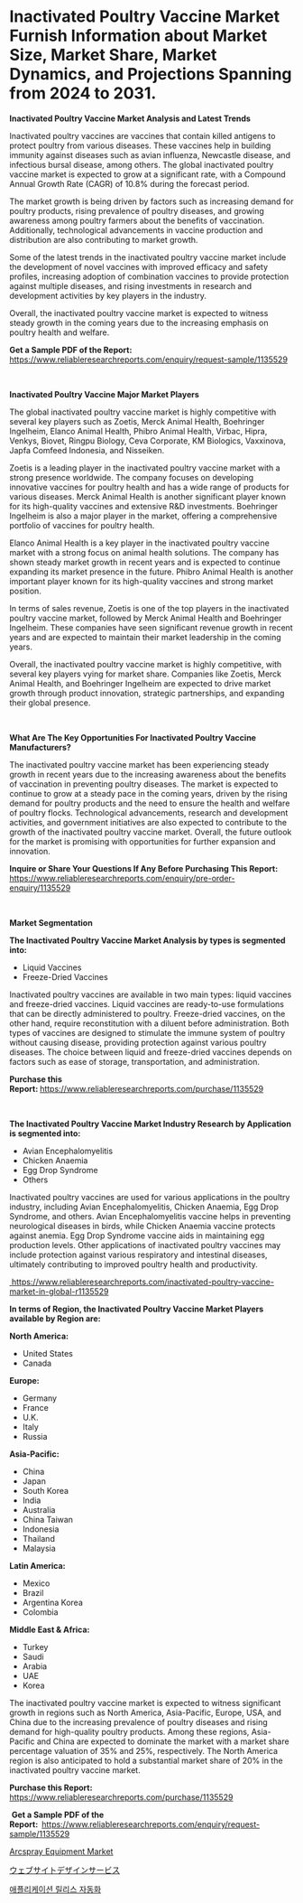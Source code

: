 <p><h1>Inactivated Poultry Vaccine Market Furnish Information about Market Size, Market Share, Market Dynamics, and Projections Spanning from 2024 to 2031.</h1></p><p><strong>Inactivated Poultry Vaccine Market Analysis and Latest Trends</strong></p>
<p><p>Inactivated poultry vaccines are vaccines that contain killed antigens to protect poultry from various diseases. These vaccines help in building immunity against diseases such as avian influenza, Newcastle disease, and infectious bursal disease, among others. The global inactivated poultry vaccine market is expected to grow at a significant rate, with a Compound Annual Growth Rate (CAGR) of 10.8% during the forecast period.</p><p>The market growth is being driven by factors such as increasing demand for poultry products, rising prevalence of poultry diseases, and growing awareness among poultry farmers about the benefits of vaccination. Additionally, technological advancements in vaccine production and distribution are also contributing to market growth.</p><p>Some of the latest trends in the inactivated poultry vaccine market include the development of novel vaccines with improved efficacy and safety profiles, increasing adoption of combination vaccines to provide protection against multiple diseases, and rising investments in research and development activities by key players in the industry.</p><p>Overall, the inactivated poultry vaccine market is expected to witness steady growth in the coming years due to the increasing emphasis on poultry health and welfare.</p></p>
<p><strong>Get a Sample PDF of the Report:&nbsp;</strong> <a href="https://www.reliableresearchreports.com/enquiry/request-sample/1135529">https://www.reliableresearchreports.com/enquiry/request-sample/1135529</a></p>
<p>&nbsp;</p>
<p><strong>Inactivated Poultry Vaccine Major Market Players</strong></p>
<p><p>The global inactivated poultry vaccine market is highly competitive with several key players such as Zoetis, Merck Animal Health, Boehringer Ingelheim, Elanco Animal Health, Phibro Animal Health, Virbac, Hipra, Venkys, Biovet, Ringpu Biology, Ceva Corporate, KM Biologics, Vaxxinova, Japfa Comfeed Indonesia, and Nisseiken.</p><p>Zoetis is a leading player in the inactivated poultry vaccine market with a strong presence worldwide. The company focuses on developing innovative vaccines for poultry health and has a wide range of products for various diseases. Merck Animal Health is another significant player known for its high-quality vaccines and extensive R&D investments. Boehringer Ingelheim is also a major player in the market, offering a comprehensive portfolio of vaccines for poultry health.</p><p>Elanco Animal Health is a key player in the inactivated poultry vaccine market with a strong focus on animal health solutions. The company has shown steady market growth in recent years and is expected to continue expanding its market presence in the future. Phibro Animal Health is another important player known for its high-quality vaccines and strong market position.</p><p>In terms of sales revenue, Zoetis is one of the top players in the inactivated poultry vaccine market, followed by Merck Animal Health and Boehringer Ingelheim. These companies have seen significant revenue growth in recent years and are expected to maintain their market leadership in the coming years.</p><p>Overall, the inactivated poultry vaccine market is highly competitive, with several key players vying for market share. Companies like Zoetis, Merck Animal Health, and Boehringer Ingelheim are expected to drive market growth through product innovation, strategic partnerships, and expanding their global presence.</p></p>
<p>&nbsp;</p>
<p><strong>What Are The Key Opportunities For Inactivated Poultry Vaccine Manufacturers?</strong></p>
<p><p>The inactivated poultry vaccine market has been experiencing steady growth in recent years due to the increasing awareness about the benefits of vaccination in preventing poultry diseases. The market is expected to continue to grow at a steady pace in the coming years, driven by the rising demand for poultry products and the need to ensure the health and welfare of poultry flocks. Technological advancements, research and development activities, and government initiatives are also expected to contribute to the growth of the inactivated poultry vaccine market. Overall, the future outlook for the market is promising with opportunities for further expansion and innovation.</p></p>
<p><strong>Inquire or Share Your Questions If Any Before Purchasing This Report:</strong> <a href="https://www.reliableresearchreports.com/enquiry/pre-order-enquiry/1135529">https://www.reliableresearchreports.com/enquiry/pre-order-enquiry/1135529</a></p>
<p>&nbsp;</p>
<p><strong>Market Segmentation</strong></p>
<p><strong>The Inactivated Poultry Vaccine Market Analysis by types is segmented into:</strong></p>
<p><ul><li>Liquid Vaccines</li><li>Freeze-Dried Vaccines</li></ul></p>
<p><p>Inactivated poultry vaccines are available in two main types: liquid vaccines and freeze-dried vaccines. Liquid vaccines are ready-to-use formulations that can be directly administered to poultry. Freeze-dried vaccines, on the other hand, require reconstitution with a diluent before administration. Both types of vaccines are designed to stimulate the immune system of poultry without causing disease, providing protection against various poultry diseases. The choice between liquid and freeze-dried vaccines depends on factors such as ease of storage, transportation, and administration.</p></p>
<p><strong>Purchase this Report:&nbsp;</strong><a href="https://www.reliableresearchreports.com/purchase/1135529">https://www.reliableresearchreports.com/purchase/1135529</a></p>
<p>&nbsp;</p>
<p><strong>The Inactivated Poultry Vaccine Market Industry Research by Application is segmented into:</strong></p>
<p><ul><li>Avian Encephalomyelitis</li><li>Chicken Anaemia</li><li>Egg Drop Syndrome</li><li>Others</li></ul></p>
<p><p>Inactivated poultry vaccines are used for various applications in the poultry industry, including Avian Encephalomyelitis, Chicken Anaemia, Egg Drop Syndrome, and others. Avian Encephalomyelitis vaccine helps in preventing neurological diseases in birds, while Chicken Anaemia vaccine protects against anemia. Egg Drop Syndrome vaccine aids in maintaining egg production levels. Other applications of inactivated poultry vaccines may include protection against various respiratory and intestinal diseases, ultimately contributing to improved poultry health and productivity.</p></p>
<p><a href="https://www.reliableresearchreports.com/inactivated-poultry-vaccine-market-in-global-r1135529">&nbsp;https://www.reliableresearchreports.com/inactivated-poultry-vaccine-market-in-global-r1135529</a></p>
<p><strong>In terms of Region, the Inactivated Poultry Vaccine Market Players available by Region are:</strong></p>
<p>
    <p> <strong> North America: </strong>
        <ul>
            <li>United States</li>
            <li>Canada</li>
        </ul>
        </p> 
    <p> <strong> Europe: </strong>
        <ul>
            <li>Germany</li>
            <li>France</li>
            <li>U.K.</li>
            <li>Italy</li>
            <li>Russia</li>
        </ul>
        </p> 
    <p> <strong> Asia-Pacific: </strong>
        <ul>
            <li>China</li>
            <li>Japan</li>
            <li>South Korea</li>
            <li>India</li>
            <li>Australia</li>
            <li>China Taiwan</li>
            <li>Indonesia</li>
            <li>Thailand</li>
            <li>Malaysia</li>
        </ul>
        </p> 
    <p> <strong> Latin America: </strong>
        <ul>
            <li>Mexico</li>
            <li>Brazil</li>
            <li>Argentina Korea</li>
            <li>Colombia</li>
        </ul>
        </p> 
    <p> <strong> Middle East & Africa: </strong>
        <ul>
            <li>Turkey</li>
            <li>Saudi</li>
            <li>Arabia</li>
            <li>UAE</li>
            <li>Korea</li>
        </ul>
    </p>
    </p>
<p><p>The inactivated poultry vaccine market is expected to witness significant growth in regions such as North America, Asia-Pacific, Europe, USA, and China due to the increasing prevalence of poultry diseases and rising demand for high-quality poultry products. Among these regions, Asia-Pacific and China are expected to dominate the market with a market share percentage valuation of 35% and 25%, respectively. The North America region is also anticipated to hold a substantial market share of 20% in the inactivated poultry vaccine market.</p></p>
<p><strong>Purchase this Report: </strong><a href="https://www.reliableresearchreports.com/purchase/1135529">https://www.reliableresearchreports.com/purchase/1135529</a></p>
<p>&nbsp;<strong>Get a Sample PDF of the Report:&nbsp;&nbsp;</strong><a href="https://www.reliableresearchreports.com/enquiry/request-sample/1135529">https://www.reliableresearchreports.com/enquiry/request-sample/1135529</a></p>
<p><strong></strong></p>
<p><p><a href="https://github.com/jacobPayne74/Market-Research-Report-List-1/blob/main/arcspray-equipment-market.md">Arcspray Equipment Market</a></p><p><a href="https://github.com/ihabdkwlxs948/Market-Research-Report-List-3/blob/main/2014040182217.md">ウェブサイトデザインサービス</a></p><p><a href="https://github.com/hxzi07639916/Market-Research-Report-List-3/blob/main/3065464184997.md">애플리케이션 릴리스 자동화</a></p></p>